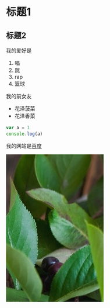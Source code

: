 # 标题1
## 标题2

我的爱好是

1. 唱
2. 跳
3. rap
4. 篮球

我的前女友

* 花泽菠菜
* 花泽香菜
  
```javascript
var a = 1
console.log(a)
```
我的网站是[百度](https://www.baidu.com)

![一张图片](1.png)